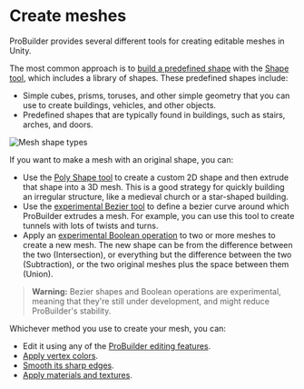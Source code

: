 # Create meshes

ProBuilder provides several different tools for creating editable meshes in Unity. 

The most common approach is to [build a predefined shape](workflow-create-predefined.md) with the [Shape tool](shape-tool.md), which includes a library of shapes. These predefined shapes include:

* Simple cubes, prisms, toruses, and other simple geometry that you can use to create buildings, vehicles, and other objects. 
* Predefined shapes that are typically found in buildings, such as stairs, arches, and doors.

![Mesh shape types](images/ShapeToolTypes.png) 

If you want to make a mesh with an original shape, you can: 

- Use the [Poly Shape tool](polyshape.md) to create a custom 2D shape and then extrude that shape into a 3D mesh. This is a good strategy for quickly building an irregular structure, like a medieval church or a star-shaped building.
- Use the [experimental Bezier tool](bezier.md) to define a bezier curve around which ProBuilder extrudes a mesh. For example, you can use this tool to create tunnels with lots of twists and turns.
- Apply an [experimental Boolean operation](boolean.md) to two or more meshes to create a new mesh. The new shape can be from the difference between the two (Intersection), or everything but the difference between the two (Subtraction), or the two original meshes plus the space between them (Union).

>**Warning:** Bezier shapes and Boolean operations are experimental, meaning that they're still under development, and might reduce ProBuilder's stability.

Whichever method you use to create your mesh, you can:

* Edit it using any of the [ProBuilder editing features](workflow-edit.md).
* [Apply vertex colors](workflow-vertexcolors.md).
* [Smooth its sharp edges](workflow-edit-smoothing.md).
* [Apply materials and textures](workflow-materials.md).

